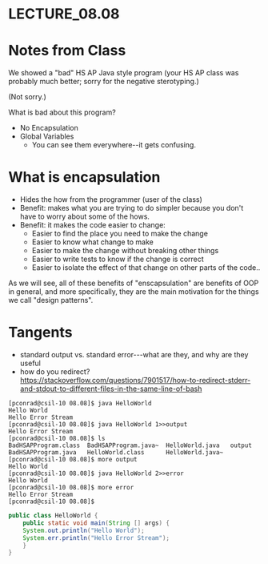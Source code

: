 # LECTURE_08.08

# Notes from Class

We showed a "bad" HS AP Java style program (your HS AP class was probably much better; sorry for the negative sterotyping.)

(Not sorry.)

What is bad about this program?

* No Encapsulation
* Global Variables
   * You can see them everywhere--it gets confusing.
   

# What is encapsulation

* Hides the how from the programmer (user of the class)
* Benefit: makes what you are trying to do simpler because you don't have to worry about some of the hows.
* Benefit: it makes the code easier to change:
   * Easier to find the place you need to make the change
   * Easier to know what change to make
   * Easier to make the change without breaking other things
   * Easier to write tests to know if the change is correct
   * Easier to isolate the effect of that change on other parts of the code..
   
As we will see, all of these benefits of "enscapsulation" are benefits of OOP in general, 
and more specifically, they are the main motivation for the things we call "design patterns".

# Tangents

* standard output vs. standard error---what are they, and why are they useful
* how do you redirect? <https://stackoverflow.com/questions/7901517/how-to-redirect-stderr-and-stdout-to-different-files-in-the-same-line-of-bash>

```
[pconrad@csil-10 08.08]$ java HelloWorld 
Hello World
Hello Error Stream
[pconrad@csil-10 08.08]$ java HelloWorld 1>>output
Hello Error Stream
[pconrad@csil-10 08.08]$ ls
BadHSAPProgram.class  BadHSAPProgram.java~  HelloWorld.java   output
BadHSAPProgram.java   HelloWorld.class      HelloWorld.java~
[pconrad@csil-10 08.08]$ more output 
Hello World
[pconrad@csil-10 08.08]$ java HelloWorld 2>>error
Hello World
[pconrad@csil-10 08.08]$ more error 
Hello Error Stream
[pconrad@csil-10 08.08]$ 
```

```java
public class HelloWorld {
    public static void main(String [] args) {
	System.out.println("Hello World");
	System.err.println("Hello Error Stream");
    }
}
```
